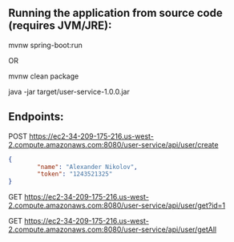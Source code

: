 Running the application from source code (requires JVM/JRE): 
-------------

mvnw spring-boot:run

OR

mvnw clean package

java -jar target/user-service-1.0.0.jar

Endpoints:
-------------

POST https://ec2-34-209-175-216.us-west-2.compute.amazonaws.com:8080/user-service/api/user/create
```json
{
        "name": "Alexander Nikolov",
        "token": "1243521325"
}
```
GET https://ec2-34-209-175-216.us-west-2.compute.amazonaws.com:8080/user-service/api/user/get?id=1

GET https://ec2-34-209-175-216.us-west-2.compute.amazonaws.com:8080/user-service/api/user/getAll

